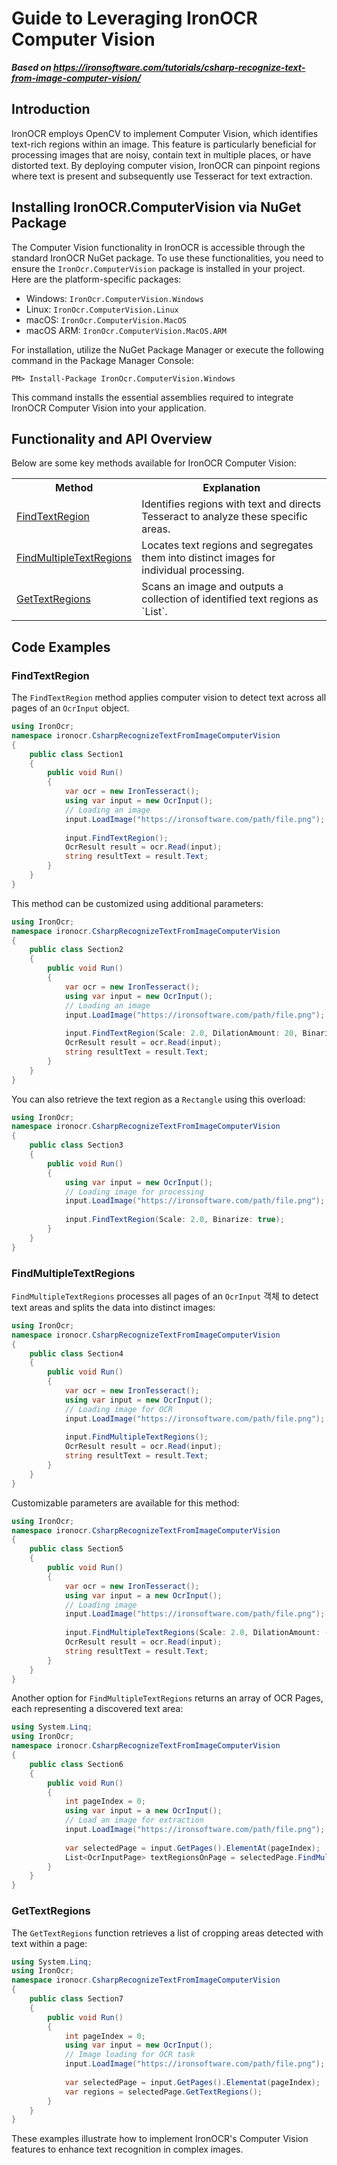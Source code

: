 # Guide to Leveraging IronOCR Computer Vision

***Based on <https://ironsoftware.com/tutorials/csharp-recognize-text-from-image-computer-vision/>***


## Introduction

IronOCR employs OpenCV to implement Computer Vision, which identifies text-rich regions within an image. This feature is particularly beneficial for processing images that are noisy, contain text in multiple places, or have distorted text. By deploying computer vision, IronOCR can pinpoint regions where text is present and subsequently use Tesseract for text extraction.

## Installing IronOCR.ComputerVision via NuGet Package

The Computer Vision functionality in IronOCR is accessible through the standard IronOCR NuGet package. To use these functionalities, you need to ensure the `IronOcr.ComputerVision` package is installed in your project. Here are the platform-specific packages:
- Windows: `IronOcr.ComputerVision.Windows`
- Linux: `IronOcr.ComputerVision.Linux`
- macOS: `IronOcr.ComputerVision.MacOS`
- macOS ARM: `IronOcr.ComputerVision.MacOS.ARM`

For installation, utilize the NuGet Package Manager or execute the following command in the Package Manager Console:
```
PM> Install-Package IronOcr.ComputerVision.Windows
```
This command installs the essential assemblies required to integrate IronOCR Computer Vision into your application.

## Functionality and API Overview

Below are some key methods available for IronOCR Computer Vision:

<table class="table table__configuration-variables">
    <tr>
        <th scope="col">Method</th>
        <th scope="col">Explanation</th>
    </tr>
    <tr>
        <td><a href="#anchor-findtextregion">FindTextRegion</a></td>
        <td class="word-break--break-word">Identifies regions with text and directs Tesseract to analyze these specific areas.</td>
    </tr>
    <tr>
        <td><a href="#anchor-findmultipletextregions">FindMultipleTextRegions</a></td>
        <td class="word-break--break-word">Locates text regions and segregates them into distinct images for individual processing.</td>
    </tr>
    <tr>
        <td><a href="#anchor-gettextregions">GetTextRegions</a></td>
        <td class="word-break--break-word">Scans an image and outputs a collection of identified text regions as `List<CropRectangle>`.</td>
    </tr>
</table>

## Code Examples

### FindTextRegion

The `FindTextRegion` method applies computer vision to detect text across all pages of an `OcrInput` object.
```cs
using IronOcr;
namespace ironocr.CsharpRecognizeTextFromImageComputerVision
{
    public class Section1
    {
        public void Run()
        {
            var ocr = new IronTesseract();
            using var input = new OcrInput();
            // Loading an image
            input.LoadImage("https://ironsoftware.com/path/file.png");
            
            input.FindTextRegion();
            OcrResult result = ocr.Read(input);
            string resultText = result.Text;
        }
    }
}
```

This method can be customized using additional parameters:
```cs
using IronOcr;
namespace ironocr.CsharpRecognizeTextFromImageComputerVision
{
    public class Section2
    {
        public void Run()
        {
            var ocr = new IronTesseract();
            using var input = new OcrInput();
            // Loading an image
            input.LoadImage("https://ironsoftware.com/path/file.png");
            
            input.FindTextRegion(Scale: 2.0, DilationAmount: 20, Binarize: true, Invert: true);
            OcrResult result = ocr.Read(input);
            string resultText = result.Text;
        }
    }
}
```

You can also retrieve the text region as a `Rectangle` using this overload:
```cs
using IronOcr;
namespace ironocr.CsharpRecognizeTextFromImageComputerVision
{
    public class Section3
    {
        public void Run()
        {
            using var input = new OcrInput();
            // Loading image for processing
            input.LoadImage("https://ironsoftware.com/path/file.png");
            
            input.FindTextRegion(Scale: 2.0, Binarize: true);
        }
    }
}
```
### FindMultipleTextRegions

`FindMultipleTextRegions` processes all pages of an `OcrInput` 객체 to detect text areas and splits the data into distinct images:
```cs
using IronOcr;
namespace ironocr.CsharpRecognizeTextFromImageComputerVision
{
    public class Section4
    {
        public void Run()
        {
            var ocr = new IronTesseract();
            using var input = new OcrInput();
            // Loading image for OCR
            input.LoadImage("https://ironsoftware.com/path/file.png");
            
            input.FindMultipleTextRegions();
            OcrResult result = ocr.Read(input);
            string resultText = result.Text;
        }
    }
}
```
Customizable parameters are available for this method:
```cs
using IronOcr;
namespace ironocr.CsharpRecognizeTextFromImageComputerVision
{
    public class Section5
    {
        public void Run()
        {
            var ocr = new IronTesseract();
            using var input = a new OcrInput();
            // Loading image
            input.LoadImage("https://ironsoftware.com/path/file.png");
            
            input.FindMultipleTextRegions(Scale: 2.0, DilationAmount: -1, Binarize: true, Invert: false);
            OcrResult result = ocr.Read(input);
            string resultText = result.Text;
        }
    }
}
```
Another option for `FindMultipleTextRegions` returns an array of OCR Pages, each representing a discovered text area:
```cs
using System.Linq;
using IronOcr;
namespace ironocr.CsharpRecognizeTextFromImageComputerVision
{
    public class Section6
    {
        public void Run()
        {
            int pageIndex = 0;
            using var input = a new OcrInput();
            // Load an image for extraction
            input.LoadImage("https://ironsoftware.com/path/file.png");
            
            var selectedPage = input.GetPages().ElementAt(pageIndex);
            List<OcrInputPage> textRegionsOnPage = selectedPage.FindMultipleTextRegions();
        }
    }
}
```

### GetTextRegions

The `GetTextRegions` function retrieves a list of cropping areas detected with text within a page:
```cs
using System.Linq;
using IronOcr;
namespace ironocr.CsharpRecognizeTextFromImageComputerVision
{
    public class Section7
    {
        public void Run()
        {
            int pageIndex = 0;
            using var input = new OcrInput();
            // Image loading for OCR task
            input.LoadImage("https://ironsoftware.com/path/file.png");
            
            var selectedPage = input.GetPages().Elementat(pageIndex);
            var regions = selectedPage.GetTextRegions();
        }
    }
}
```
These examples illustrate how to implement IronOCR's Computer Vision features to enhance text recognition in complex images.